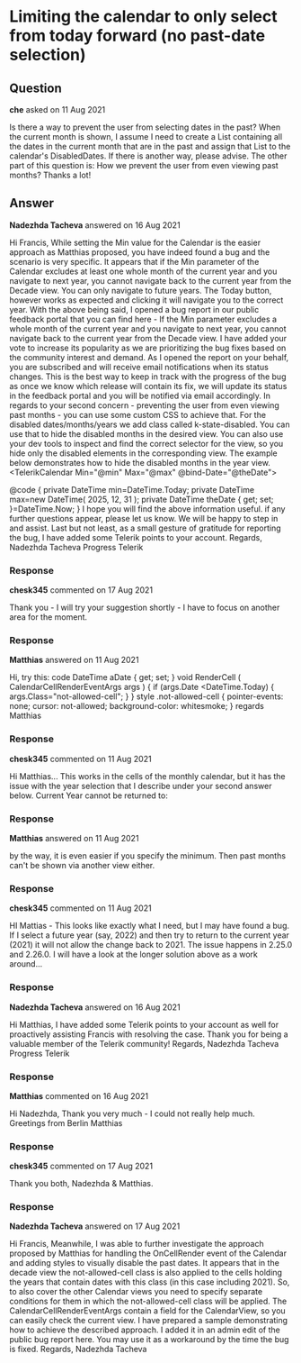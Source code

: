 # Limiting the calendar to only select from today forward (no past-date selection)

## Question

**che** asked on 11 Aug 2021

Is there a way to prevent the user from selecting dates in the past? When the current month is shown, I assume I need to create a List<DateTime> containing all the dates in the current month that are in the past and assign that List to the calendar's DisabledDates. If there is another way, please advise. The other part of this question is: How we prevent the user from even viewing past months? Thanks a lot!

## Answer

**Nadezhda Tacheva** answered on 16 Aug 2021

Hi Francis, While setting the Min value for the Calendar is the easier approach as Matthias proposed, you have indeed found a bug and the scenario is very specific. It appears that if the Min parameter of the Calendar excludes at least one whole month of the current year and you navigate to next year, you cannot navigate back to the current year from the Decade view. You can only navigate to future years. The Today button, however works as expected and clicking it will navigate you to the correct year. With the above being said, I opened a bug report in our public feedback portal that you can find here - If the Min parameter excludes a whole month of the current year and you navigate to next year, you cannot navigate back to the current year from the Decade view. I have added your vote to increase its popularity as we are prioritizing the bug fixes based on the community interest and demand. As I opened the report on your behalf, you are subscribed and will receive email notifications when its status changes. This is the best way to keep in track with the progress of the bug as once we know which release will contain its fix, we will update its status in the feedback portal and you will be notified via email accordingly. In regards to your second concern - preventing the user from even viewing past months - you can use some custom CSS to achieve that. For the disabled dates/months/years we add class called k-state-disabled. You can use that to hide the disabled months in the desired view. You can also use your dev tools to inspect and find the correct selector for the view, so you hide only the disabled elements in the corresponding view. The example below demonstrates how to hide the disabled months in the year view. <style>
.k-calendar-yearview .k-state-disabled{
visibility:hidden;
}
</style> <TelerikCalendar Min="@min" Max="@max" @bind-Date="@theDate">
</TelerikCalendar>

@code { private DateTime min=DateTime.Today; private DateTime max=new DateTime( 2025, 12, 31 ); private DateTime theDate { get; set; }=DateTime.Now;
} I hope you will find the above information useful. if any further questions appear, please let us know. We will be happy to step in and assist. Last but not least, as a small gesture of gratitude for reporting the bug, I have added some Telerik points to your account. Regards, Nadezhda Tacheva Progress Telerik

### Response

**chesk345** commented on 17 Aug 2021

Thank you - I will try your suggestion shortly - I have to focus on another area for the moment.

### Response

**Matthias** answered on 11 Aug 2021

Hi, try this: <TelerikCalendar Date="aDate" OnCellRender="RenderCell"> </TelerikCalendar> code DateTime aDate { get; set; } void RenderCell ( CalendarCellRenderEventArgs args ) { if (args.Date <DateTime.Today)
{
args.Class="not-allowed-cell";
}
} style .not-allowed-cell { pointer-events: none; cursor: not-allowed; background-color: whitesmoke;
} regards Matthias

### Response

**chesk345** commented on 11 Aug 2021

Hi Matthias... This works in the cells of the monthly calendar, but it has the issue with the year selection that I describe under your second answer below. Current Year cannot be returned to:

### Response

**Matthias** answered on 11 Aug 2021

by the way, it is even easier if you specify the minimum. <TelerikCalendar Date="aDate" Min="DateTime.Today"> </TelerikCalendar> Then past months can't be shown via another view either.

### Response

**chesk345** commented on 11 Aug 2021

HI Mattias - This looks like exactly what I need, but I may have found a bug. If I select a future year (say, 2022) and then try to return to the current year (2021) it will not allow the change back to 2021. The issue happens in 2.25.0 and 2.26.0. I will have a look at the longer solution above as a work around...

### Response

**Nadezhda Tacheva** answered on 16 Aug 2021

Hi Matthias, I have added some Telerik points to your account as well for proactively assisting Francis with resolving the case. Thank you for being a valuable member of the Telerik community! Regards, Nadezhda Tacheva Progress Telerik

### Response

**Matthias** commented on 16 Aug 2021

Hi Nadezhda, Thank you very much - I could not really help much. Greetings from Berlin Matthias

### Response

**chesk345** commented on 17 Aug 2021

Thank you both, Nadezhda & Matthias.

### Response

**Nadezhda Tacheva** answered on 17 Aug 2021

Hi Francis, Meanwhile, I was able to further investigate the approach proposed by Matthias for handling the OnCellRender event of the Calendar and adding styles to visually disable the past dates. It appears that in the decade view the not-allowed-cell class is also applied to the cells holding the years that contain dates with this class (in this case including 2021). So, to also cover the other Calendar views you need to specify separate conditions for them in which the not-allowed-cell class will be applied. The CalendarCellRenderEventArgs contain a field for the CalendarView, so you can easily check the current view. I have prepared a sample demonstrating how to achieve the described approach. I added it in an admin edit of the public bug report here. You may use it as a workaround by the time the bug is fixed. Regards, Nadezhda Tacheva
